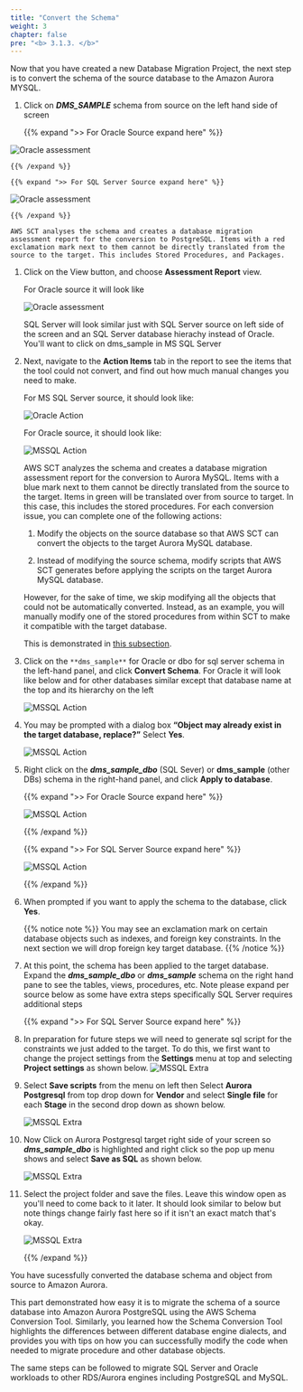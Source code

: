 ```yaml
---
title: "Convert the Schema"
weight: 3
chapter: false
pre: "<b> 3.1.3. </b>"
---
```


Now that you have created a new Database Migration Project, the next step is to convert the schema of the source database to the Amazon Aurora MYSQL.

1. Click on **_DMS_SAMPLE_** schema from source on the left hand side of screen

    {{% expand ">> For Oracle Source expand here" %}}

![Oracle assessment](/images/3/1/3/0001.png?width=80pc)

    {{% /expand %}}

    {{% expand ">> For SQL Server Source expand here" %}}

![Oracle assessment](/images/3/1/3/0002.png?width=80pc)

    {{% /expand %}}

    AWS SCT analyses the schema and creates a database migration assessment report for the conversion to PostgreSQL. Items with a red exclamation mark next to them cannot be directly translated from the source to the target. This includes Stored Procedures, and Packages.

1. Click on the View button, and choose **Assessment Report** view.

    For Oracle source it will look like

    ![Oracle assessment](/images/3/1/3/0002-1.png?width=80pc)

    SQL Server will look similar just with SQL Server source on left side of the screen and an SQL Server database hierachy instead of Oracle. You'll want to click on dms_sample in MS SQL Server

1. Next, navigate to the **Action Items** tab in the report to see the items that the tool could not convert, and find out how much manual changes you need to make.

    For MS SQL Server source, it should look like:

    ![Oracle Action](/images/3/1/3/0002.png?width=80pc)

    For Oracle source, it should look like:

    ![MSSQL Action](/images/3/1/3/0003.png?width=80pc)

    AWS SCT analyzes the schema and creates a database migration assessment report for the conversion to Aurora MySQL. Items with a blue mark next to them cannot be directly translated from the source to the target. Items in green will be translated over from source to target. In this case, this includes the stored procedures. For each conversion issue, you can complete one of the following actions:

    1. Modify the objects on the source database so that AWS SCT can convert the objects to the target Aurora MySQL database.
    
    2. Instead of modifying the source schema, modify scripts that AWS SCT generates before applying the scripts on the target Aurora MySQL database.

    However, for the sake of time, we skip modifying all the objects that could not be automatically converted. Instead, as an example, you will manually modify one of the stored procedures from within SCT to make it compatible with the target database. 
    
    This is demonstrated in [this subsection](./ModifyCode).


1. Click on the `**dms_sample**` for Oracle or dbo for sql server schema in the left-hand panel, and click **Convert Schema**.
For Oracle it will look like below and for other databases similar except that database name at the top and its hierarchy on the left

    ![MSSQL Action](/images/3/1/3/0004.png?width=80pc)

1. You may be prompted with a dialog box **“Object may already exist in the target database, replace?”** Select **Yes**.

    ![MSSQL Action](/images/3/1/3/0005.png?width=80pc)


1. Right click on the **_dms_sample_dbo_** (SQL Sever) or **dms_sample** (other DBs) schema in the right-hand panel, and click **Apply to database**.

    {{% expand ">> For Oracle Source expand here" %}}

    ![MSSQL Action](/images/3/1/3/0006-a.png?width=80pc)

    {{% /expand %}}

    {{% expand ">> For SQL Server Source expand here" %}}

    ![MSSQL Action](/images/3/1/3/0006-b.png?width=80pc)

    {{% /expand %}}


1. When prompted if you want to apply the schema to the database, click **Yes**.

    {{% notice note %}}
You may see an exclamation mark on certain database objects such as indexes, and foreign key constraints. In the next section we will drop foreign key target database.
    {{% /notice %}}

1. At this point, the schema has been applied to the target database. Expand the **_dms_sample_dbo_** or **_dms_sample_** schema on the right hand pane to see the tables, views, procedures, etc. Note please expand per source below as some have extra steps specifically SQL Server requires additional steps

    {{% expand ">> For SQL Server Source expand here" %}}

1. In preparation for future steps we will need to generate sql script for the constraints we just added to the target. To do this, we first want to change the project settings from the **Settings** menu at top and selecting **Project settings** as shown below.
    ![MSSQL Extra](/images/3/1/3/0007.png?width=80pc)

2. Select **Save scripts** from the menu on left then Select **Aurora Postgresql** from top drop down for **Vendor** and select **Single file** for each **Stage** in the second drop down as shown below.

    ![MSSQL Extra](/images/3/1/3/0008.png?width=80pc)

3. Now Click on Aurora Postgresql target right side of your screen so **_dms_sample_dbo_** is highlighted and right click so the pop up menu shows and select **Save as SQL** as shown below.

    ![MSSQL Extra](/images/3/1/3/0009.png?width=80pc)

4. Select the project folder and save the files. Leave this window open as you'll need to come back to it later. It should look similar to below but note things change fairly fast here so if it isn't an exact match that's okay.

    ![MSSQL Extra](/images/3/1/3/0010.png?width=80pc)

    {{% /expand %}}


You have sucessfully converted the database schema and object from source to Amazon Aurora.

This part demonstrated how easy it is to migrate the schema of a source database into Amazon Aurora PostgreSQL using the AWS Schema Conversion Tool. Similarly, you learned how the Schema Conversion Tool highlights the differences between different database engine dialects, and provides you with tips on how you can successfully modify the code when needed to migrate procedure and other database objects.

The same steps can be followed to migrate SQL Server and Oracle workloads to other RDS/Aurora engines including PostgreSQL and MySQL.
